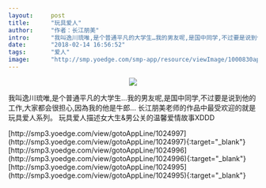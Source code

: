 ```yaml
---
layout:     post
title:      "玩具爱人"
author:     "作者：长江朋美"
intro:      "我叫逸川琉唯,是个普通平凡的大学生…我的男友呢,是国中同学,不过要是说到他的工作,大家都会很担心,因為我的他是牛郎... 长江朋美老师的作品中最受欢迎的就是 玩具爱人系列。 玩具爱人描述女大生&男公关的温馨爱情故事XDDD"
date:       "2018-02-14 16:56:52"
tags:       "爱人"
image:      "http://smp.yoedge.com/smp-app/resource/viewImage/1000830appline.png"
---
```

<div style="text-align: center">
<p><img src="http://smp.yoedge.com/smp-app/resource/viewImage/1000830appline.png"/></p>
</div>
<p class="post-meta">
<span>我叫逸川琉唯,是个普通平凡的大学生…我的男友呢,是国中同学,不过要是说到他的工作,大家都会很担心,因為我的他是牛郎... 长江朋美老师的作品中最受欢迎的就是 玩具爱人系列。 玩具爱人描述女大生&男公关的温馨爱情故事XDDD</span>
</p>
[http://smp3.yoedge.com/view/gotoAppLine/1024997](http://smp3.yoedge.com/view/gotoAppLine/1024997){:target="_blank"}
[http://smp3.yoedge.com/view/gotoAppLine/1024996](http://smp3.yoedge.com/view/gotoAppLine/1024996){:target="_blank"}
[http://smp3.yoedge.com/view/gotoAppLine/1024995](http://smp3.yoedge.com/view/gotoAppLine/1024995){:target="_blank"}


